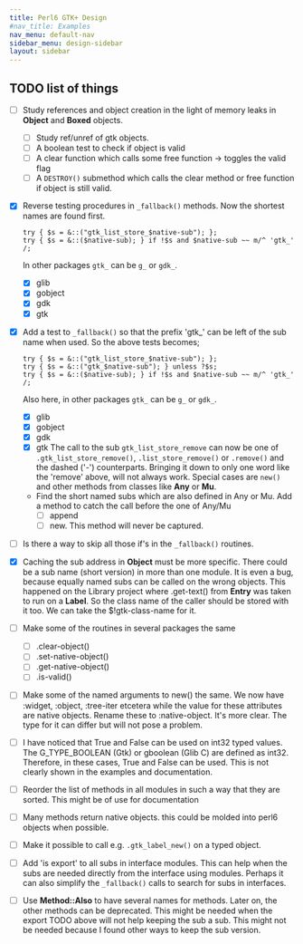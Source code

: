 ```yaml
---
title: Perl6 GTK+ Design
#nav_title: Examples
nav_menu: default-nav
sidebar_menu: design-sidebar
layout: sidebar
---
```


## TODO list of things
* [ ] Study references and object creation in the light of memory leaks in **Object** and **Boxed** objects.
  * [ ] Study ref/unref of gtk objects.
  * [ ] A boolean test to check if object is valid
  * [ ] A clear function which calls some free function -> toggles the valid flag
  * [ ] A `DESTROY()` submethod which calls the clear method or free function if object is still valid.

* [x] Reverse testing procedures in `_fallback()` methods. Now the shortest names are found first.
  ```
  try { $s = &::("gtk_list_store_$native-sub"); };
  try { $s = &::($native-sub); } if !$s and $native-sub ~~ m/^ 'gtk_' /;
  ```
  In other packages `gtk_` can be `g_` or `gdk_`.
  * [x] glib
  * [x] gobject
  * [x] gdk
  * [x] gtk

* [x] Add a test to `_fallback()` so that the prefix 'gtk_' can be left of the sub name when used. So the above tests becomes;
  ```
  try { $s = &::("gtk_list_store_$native-sub"); };
  try { $s = &::("gtk_$native-sub"); } unless ?$s;
  try { $s = &::($native-sub); } if !$s and $native-sub ~~ m/^ 'gtk_' /;
  ```
  Also here, in other packages `gtk_` can be `g_` or `gdk_`.
  * [x] glib
  * [x] gobject
  * [x] gdk
  * [x] gtk
  The call to the sub `gtk_list_store_remove` can now be one of `.gtk_list_store_remove()`, `.list_store_remove()` or `.remove()` and the dashed ('-') counterparts. Bringing it down to only one word like the 'remove' above, will not always work. Special cases are `new()` and other methods from classes like **Any** or **Mu**.
  * Find the short named subs which are also defined in Any or Mu. Add a method to catch the call before the one of Any/Mu
    * [ ] append
    * [ ] new. This method will never be captured.

* [ ] Is there a way to skip all those if's in the `_fallback()` routines.

* [x] Caching the sub address in **Object** must be more specific. There could be a sub name (short version) in more than one module. It is even a bug, because equally named subs can be called on the wrong objects. This happened on the Library project where .get-text() from **Entry** was taken to run on a **Label**. So the class name of the caller should be stored with it too. We can take the $!gtk-class-name for it.

* [ ] Make some of the routines in several packages the same
  * [ ] .clear-object()
  * [ ] .set-native-object()
  * [ ] .get-native-object()
  * [ ] .is-valid()

* [ ] Make some of the named arguments to new() the same. We now have :widget, :object, :tree-iter etcetera while the value for these attributes are native objects. Rename these to :native-object. It's more clear. The type for it can differ but will not pose a problem.

* [ ] I have noticed that True and False can be used on int32 typed values. The G_TYPE_BOOLEAN (Gtk) or gboolean (Glib C) are defined as int32. Therefore, in these cases, True and False can be used. This is not clearly shown in the examples and documentation.

* [ ] Reorder the list of methods in all modules in such a way that they are sorted. This might be of use for documentation

* [ ] Many methods return native objects. this could be molded into perl6 objects when possible.

* [ ] Make it possible to call e.g. `.gtk_label_new()` on a typed object.

* [ ] Add 'is export' to all subs in interface modules. This can help when the subs are needed directly from the interface using modules. Perhaps it can also simplify the `_fallback()` calls to search for subs in interfaces.

* [ ] Use **Method::Also** to have several names for methods. Later on, the other methods can be deprecated. This might be needed when the export TODO above will not help keeping the sub a sub. This might not be needed because I found other ways to keep the sub version.
